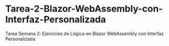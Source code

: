 # Tarea-2-Blazor-WebAssembly-con-Interfaz-Personalizada
Tarea Semana 2: Ejercicios de Lógica en Blazor WebAssembly con Interfaz Personalizada
